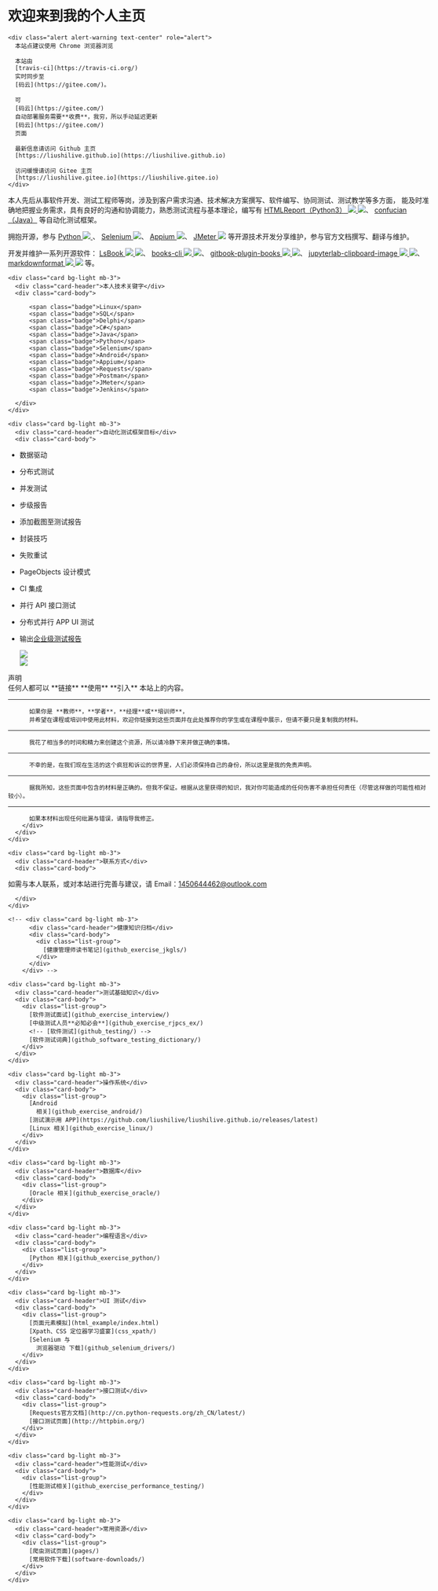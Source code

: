 <!DOCTYPE html>
<html lang="zh-CN">

<head>
  <meta charset="utf-8">
  <meta http-equiv="X-UA-Compatible" content="IE=edge">
  <meta name="viewport" content="width=device-width, initial-scale=1">
  <meta name="msvalidate.01" content="7FA42C97DEEE3F59D26D4DD8F874D2FA" />
  <link rel="stylesheet" href="html_example/css/bootstrap.min.css">
  <title>曾润平 | 个人主页</title>
</head>

<body class="container-fluid" style="max-width: 1012px;">
  <div class="jumbotron">

# 欢迎来到我的个人主页

    <div class="alert alert-warning text-center" role="alert">
      本站点建议使用 Chrome 浏览器浏览

      本站由
      [travis-ci](https://travis-ci.org/)
      实时同步至
      [码云](https://gitee.com/)。

      可
      [码云](https://gitee.com/)
      自动部署服务需要**收费**，我穷，所以手动延迟更新
      [码云](https://gitee.com/)
      页面

      最新信息请访问 Github 主页
      [https://liushilive.github.io](https://liushilive.github.io)

      访问缓慢请访问 Gitee 主页
      [https://liushilive.gitee.io](https://liushilive.gitee.io)
    </div>

本人先后从事软件开发、测试工程师等岗，涉及到客户需求沟通、技术解决方案撰写、软件编写、协同测试、测试教学等多方面，
      能及时准确地把握业务需求，具有良好的沟通和协调能力，熟悉测试流程与基本理论，编写有
      [HTMLReport（Python3）
        ![](https://img.shields.io/pypi/v/HTMLReport)
        ![](https://pepy.tech/badge/htmlreport)](https://pypi.org/project/HTMLReport/)、
      [confucian（Java）](https://github.com/liushilive/confucian)
      等自动化测试框架。

拥抱开源，参与
      [Python
        ![](https://img.shields.io/conda/v/conda-forge/python)
      ](https://www.python.org/)、
      [Selenium
        ![](https://img.shields.io/pypi/v/selenium)](https://seleniumhq.github.io/docs/site/zh-cn/)、
      [Appium
        ![](https://img.shields.io/pypi/v/Appium-Python-Client)](http://appium.io/)、
      [JMeter
        ![](https://img.shields.io/maven-central/v/org.apache.jmeter/ApacheJMeter)](https://jmeter.apache.org)
      等开源技术开发分享维护，参与官方文档撰写、翻译与维护。

开发并维护一系列开源软件：
      [LsBook
        ![](https://img.shields.io/pypi/v/LsBook)
        ![](https://pepy.tech/badge/lsbook)](https://pypi.org/project/LsBook/)、
      [books-cli
        ![](https://img.shields.io/npm/v/books-cli.svg)
        ![](https://img.shields.io/npm/dt/books-cli)](https://www.npmjs.com/package/books-cli/)、
      [gitbook-plugin-books
        ![](https://img.shields.io/npm/v/gitbook-plugin-books.svg)
        ![](https://img.shields.io/npm/dt/gitbook-plugin-books)](https://www.npmjs.com/package/gitbook-plugin-books/)、
      [jupyterlab-clipboard-image
        ![](https://img.shields.io/npm/v/jupyterlab-clipboard-image.svg)
        ![](https://img.shields.io/npm/dt/jupyterlab-clipboard-image)](https://www.npmjs.com/package/jupyterlab-clipboard-image/)、
      [markdownformat
        ![](https://img.shields.io/visual-studio-marketplace/v/liushilive.markdownformat)
        ![](https://img.shields.io/visual-studio-marketplace/d/liushilive.markdownformat)](https://marketplace.visualstudio.com/items?itemName=liushilive.markdownformat)
      等。

    <div class="card bg-light mb-3">
      <div class="card-header">本人技术关键字</div>
      <div class="card-body">

          <span class="badge">Linux</span>
          <span class="badge">SQL</span>
          <span class="badge">Delphi</span>
          <span class="badge">C#</span>
          <span class="badge">Java</span>
          <span class="badge">Python</span>
          <span class="badge">Selenium</span>
          <span class="badge">Android</span>
          <span class="badge">Appium</span>
          <span class="badge">Requests</span>
          <span class="badge">Postman</span>
          <span class="badge">JMeter</span>
          <span class="badge">Jenkins</span>

      </div>
    </div>

    <div class="card bg-light mb-3">
      <div class="card-header">自动化测试框架目标</div>
      <div class="card-body">

*   数据驱动
*   分布式测试
*   并发测试
*   步级报告
*   添加截图至测试报告
*   封装技巧
*   失败重试
*   PageObjects 设计模式
*   CI 集成
*   并行 API 接口测试
*   分布式并行 APP UI 测试
*   输出[企业级测试报告](report/report.html)
        <div class="row">
          <!-- <div class="col">
            <div class="row">
              <div class="col">![](自动化项目架构.png)</div>
              <div class="w-100"></div>
              <div class="col">![](二维码.png)</div>
            </div>
          </div> -->
          <div class="col">![](report/自动化项目架构.png)</div>
          <div class="col">![](report/二维码.png)</div>
        </div>

      </div>
    </div>

    <div class="card border-danger  mb-3">
      <div class="card-header">声明</div>
      <div class="card-body text-danger">
        <div class="card-body">
          任何人都可以 **链接** **使用** **引入** 本站上的内容。

* * *

          如果你是 **教师**，**学者**，**经理**或**培训师**，
          并希望在课程或培训中使用此材料，欢迎你链接到这些页面并在此处推荐你的学生或在课程中展示，但请不要只是复制我的材料。

* * *

          我花了相当多的时间和精力来创建这个资源，所以请冷静下来并做正确的事情。

* * *

          不幸的是，在我们现在生活的这个疯狂和诉讼的世界里，人们必须保持自己的身份，所以这里是我的免责声明。

* * *

          据我所知，这些页面中包含的材料是正确的。但我不保证。根据从这里获得的知识，我对你可能造成的任何伤害不承担任何责任（尽管这样做的可能性相对较小）。

* * *

          如果本材料出现任何纰漏与错误，请指导我修正。
        </div>
      </div>
    </div>

    <div class="card bg-light mb-3">
      <div class="card-header">联系方式</div>
      <div class="card-body">

如需与本人联系，或对本站进行完善与建议，请 Email：[1450644462@outlook.com](mailto:1450644462@outlook.com)

      </div>
    </div>

    <!-- <div class="card bg-light mb-3">
          <div class="card-header">健康知识归档</div>
          <div class="card-body">
            <div class="list-group">
              [健康管理师读书笔记](github_exercise_jkgls/)
            </div>
          </div>
        </div> -->

    <div class="card bg-light mb-3">
      <div class="card-header">测试基础知识</div>
      <div class="card-body">
        <div class="list-group">
          [软件测试面试](github_exercise_interview/)
          [中级测试人员**必知必会**](github_exercise_rjpcs_ex/)
          <!-- [软件测试](github_testing/) -->
          [软件测试词典](github_software_testing_dictionary/)
        </div>
      </div>
    </div>

    <div class="card bg-light mb-3">
      <div class="card-header">操作系统</div>
      <div class="card-body">
        <div class="list-group">
          [Android
            相关](github_exercise_android/)
          [测试演示用 APP](https://github.com/liushilive/liushilive.github.io/releases/latest)
          [Linux 相关](github_exercise_linux/)
        </div>
      </div>
    </div>

    <div class="card bg-light mb-3">
      <div class="card-header">数据库</div>
      <div class="card-body">
        <div class="list-group">
          [Oracle 相关](github_exercise_oracle/)
        </div>
      </div>
    </div>

    <div class="card bg-light mb-3">
      <div class="card-header">编程语言</div>
      <div class="card-body">
        <div class="list-group">
          [Python 相关](github_exercise_python/)
        </div>
      </div>
    </div>

    <div class="card bg-light mb-3">
      <div class="card-header">UI 测试</div>
      <div class="card-body">
        <div class="list-group">
          [页面元素模拟](html_example/index.html)
          [Xpath、CSS 定位器学习盛宴](css_xpath/)
          [Selenium 与
            浏览器驱动 下载](github_selenium_drivers/)
        </div>
      </div>
    </div>

    <div class="card bg-light mb-3">
      <div class="card-header">接口测试</div>
      <div class="card-body">
        <div class="list-group">
          [Requests官方文档](http://cn.python-requests.org/zh_CN/latest/)
          [接口测试页面](http://httpbin.org/)
        </div>
      </div>
    </div>

    <div class="card bg-light mb-3">
      <div class="card-header">性能测试</div>
      <div class="card-body">
        <div class="list-group">
          [性能测试相关](github_exercise_performance_testing/)
        </div>
      </div>
    </div>

    <div class="card bg-light mb-3">
      <div class="card-header">常用资源</div>
      <div class="card-body">
        <div class="list-group">
          [爬虫测试页面](pages/)
          [常用软件下载](software-downloads/)
        </div>
      </div>
    </div>

  </div>

  <div class="card-body">
    <span id="busuanzi_container_site_uv" style='display:none'>
      本站总访问量 <span id="busuanzi_value_site_pv" class="badge badge-success"></span> 次

      本站访客数 <span id="busuanzi_value_site_uv" class="badge badge-success"></span> 人次</span>
  </div>

  <script src="html_example/js/jquery-3.3.1.min.js" crossorigin="anonymous"></script>
  <script src="html_example/js/popper.min.js"></script>
  <script src="html_example/js/bootstrap.min.js" crossorigin="anonymous"></script>
  <script async src="//busuanzi.ibruce.info/busuanzi/2.3/busuanzi.pure.mini.js"></script>

  <script>
    function lazyloadImgs() {
      const imgs = document.querySelectorAll('.my-photo');
      imgs.forEach(el => {
        if (!el.src) {
          const source = el.dataset.src;
          el.src = source;
        }
      });
    }
    function prefetchLink() {
      document.querySelectorAll('a').forEach(ele => {
        if (ele.href.search("//liushilive.github.io") != -1) {
          var _link = document.createElement("link");
          _link.setAttribute("rel", "prefetch");
          _link.setAttribute("href", ele.href);
          document.getElementsByTagName("head")[0].appendChild(_link);
        } else if (ele.href.search("//liushilive.gitee.io") != -1) {
          var _link = document.createElement("link");
          _link.setAttribute("rel", "prefetch");
          _link.setAttribute("href", ele.href);
          document.getElementsByTagName("head")[0].appendChild(_link);
        }
      });
    }
    window.onload = function () {
      lazyloadImgs();
      prefetchLink();
      setTimeout(function () {
        // XHR to request a JS and a CSS
        var xhr = new XMLHttpRequest();
        xhr.open('GET', '/asserts/lsbook/images/favicon.ico');
        xhr.send('');
        xhr = new XMLHttpRequest();
        xhr.open('GET', '/asserts/lsbook/lsbook.min.js');
        xhr.send('');
        xhr = new XMLHttpRequest();
        xhr.open('GET', '/asserts/lsbook/jquery-3.3.1.min.js');
        xhr.send('');
        xhr = new XMLHttpRequest();
        xhr.open('GET', '/asserts/lsbook/jquery.mark.js');
        xhr.send('');
        xhr = new XMLHttpRequest();
        xhr.open('GET', '/asserts/lsbook/prismjs/prism.js');
        xhr.send('');
        xhr = new XMLHttpRequest();
        xhr.open('GET', '/asserts/lsbook/prismjs/clipboard.min.js');
        xhr.send('');
        xhr = new XMLHttpRequest();
        xhr.open('GET', '/asserts/lsbook/mermaid/mermaid.min.js');
        xhr.send('');
        xhr = new XMLHttpRequest();
        xhr.open('GET', '/asserts/lsbook/lightbox/css/lightbox.min.css');
        xhr.send('');
        xhr = new XMLHttpRequest();
        xhr.open('GET', '/asserts/lsbook/lightbox/js/lightbox.min.js');
        xhr.send('');
        xhr = new XMLHttpRequest();
        xhr.open('GET', '/asserts/lsbook/lightbox/js/lightbox-plus-jquery.min.js');
        xhr.send('');
        xhr = new XMLHttpRequest();
        xhr.open('GET', '/asserts/lsbook/lightbox/images/prev.png');
        xhr.send('');
        xhr = new XMLHttpRequest();
        xhr.open('GET', '/asserts/lsbook/lightbox/images/next.png');
        xhr.send('');
        xhr = new XMLHttpRequest();
        xhr.open('GET', '/asserts/lsbook/lightbox/images/loading.gif');
        xhr.send('');
        xhr = new XMLHttpRequest();
        xhr.open('GET', '/asserts/lsbook/lightbox/images/close.png');
        xhr.send('');
        xhr = new XMLHttpRequest();
        xhr.open('GET', '/asserts/lsbook/less/website.css');
        xhr.send('');
        xhr = new XMLHttpRequest();
        xhr.open('GET', '/asserts/lsbook/katex/katex.min.css');
        xhr.send('');
        xhr = new XMLHttpRequest();
        xhr.open('GET', '/asserts/lsbook/katex/katex.min.js');
        xhr.send('');
        xhr = new XMLHttpRequest();
        xhr.open('GET', '/asserts/lsbook/katex/contrib/auto-render.min.js');
        xhr.send('');
        xhr = new XMLHttpRequest();
        xhr.open('GET', '/asserts/lsbook/katex/fonts/KaTeX_Main-Regular.woff2');
        xhr.send('');
        xhr = new XMLHttpRequest();
        xhr.open('GET', '/asserts/lsbook/jquery_mar/jquery.mark.js');
        xhr.send('');
        xhr = new XMLHttpRequest();
        xhr.open('GET', '/asserts/lsbook/less/font-awesome/fonts/fontawesome-webfont.woff2');
        xhr.send('');
      }, 2000);
    };
  </script>
</body>

</html>